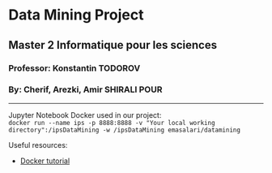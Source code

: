 # Data Mining Project
## Master 2 Informatique pour les sciences
### Professor: Konstantin TODOROV
### By: Cherif, Arezki, Amir SHIRALI POUR
-------------------------------------------------------

Jupyter Notebook Docker used in our project:   
`docker run --name ips -p 8888:8888 -v "Your local working directory":/ipsDataMining -w /ipsDataMining emasalari/datamining`

Useful resources:   
- [Docker tutorial](https://www.scalyr.com/blog/create-docker-image/)